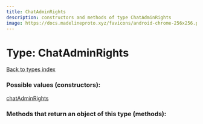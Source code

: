 ```yaml
---
title: ChatAdminRights
description: constructors and methods of type ChatAdminRights
image: https://docs.madelineproto.xyz/favicons/android-chrome-256x256.png
---
```

# Type: ChatAdminRights  
[Back to types index](index.md)



### Possible values (constructors):

[chatAdminRights](../constructors/chatAdminRights.md)  



### Methods that return an object of this type (methods):



